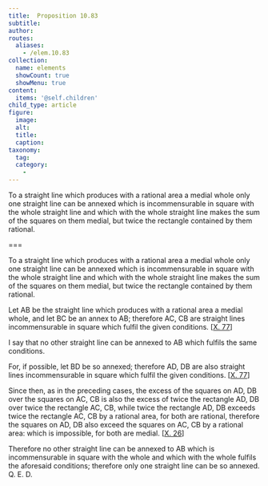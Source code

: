 ```yaml
---
title:  Proposition 10.83
subtitle: 
author:
routes:
  aliases:
    - /elem.10.83
collection:
  name: elements
  showCount: true
  showMenu: true
content:
  items: '@self.children'
child_type: article
figure:
  image:
  alt:
  title:
  caption:
taxonomy:
  tag:
  category:
    - 
---
```


<p><hi rend="ital">To a straight line which produces with a rational area a medial whole only one straight line can be annexed which is incommensurable in square with the whole straight line and which with the whole straight line makes the sum of the squares on them medial, but twice the rectangle contained by them rational</hi>. <pb n="174"/></p>

===

<p><span class="ital">To a straight line which produces with a rational area a medial whole only one straight line can be annexed which is incommensurable in square with the whole straight line and which with the whole straight line makes the sum of the squares on them medial, but twice the rectangle contained by them rational</span>. <pb n="174"/></p>

<p>Let <span class="ital">AB</span> be the straight line which produces with a rational area a medial whole, and let <span class="ital">BC</span> be an annex to <span class="ital">AB</span>; therefore <span class="ital">AC</span>, <span class="ital">CB</span> are straight lines incommensurable in square which fulfil the given conditions. [<a href="/elem.10.77">X. 77</a>] 
      </p>

<p>I say that no other straight line can be annexed to <span class="ital">AB</span> which fulfils the same conditions. </p>

<p>For, if possible, let <span class="ital">BD</span> be so annexed; therefore <span class="ital">AD</span>, <span class="ital">DB</span> are also straight lines incommensurable in square which fulfil the given conditions. [<a href="/elem.10.77">X. 77</a>] </p>

<p>Since then, as in the preceding cases, the excess of the squares on <span class="ital">AD</span>, <span class="ital">DB</span> over the squares on <span class="ital">AC</span>, <span class="ital">CB</span> is also the excess of twice the rectangle <span class="ital">AD</span>, <span class="ital">DB</span> over twice the rectangle <span class="ital">AC</span>, <span class="ital">CB</span>, while twice the rectangle <span class="ital">AD</span>, <span class="ital">DB</span> exceeds twice the rectangle <span class="ital">AC</span>, <span class="ital">CB</span> by a rational area, for both are rational, therefore the squares on <span class="ital">AD</span>, <span class="ital">DB</span> also exceed the squares on <span class="ital">AC</span>, <span class="ital">CB</span> by a rational area: which is impossible, for both are medial. [<a href="/elem.10.26">X. 26</a>] </p>

<p>Therefore no other straight line can be annexed to <span class="ital">AB</span> which is incommensurable in square with the whole and which with the whole fulfils the aforesaid conditions; therefore only one straight line can be so annexed. Q. E. D.</p>
